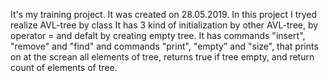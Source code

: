 It's my training project. It was created on 28.05.2019. 
In this project I tryed realize AVL-tree by class
It has 3 kind of initialization by other AVL-tree, by operator = and defalt by creating empty tree.
It has commands "insert", "remove" and "find" and commands "print", "empty" and "size", that prints on at the screan all elements of tree, returns true if tree empty, and return count of elements of tree.
